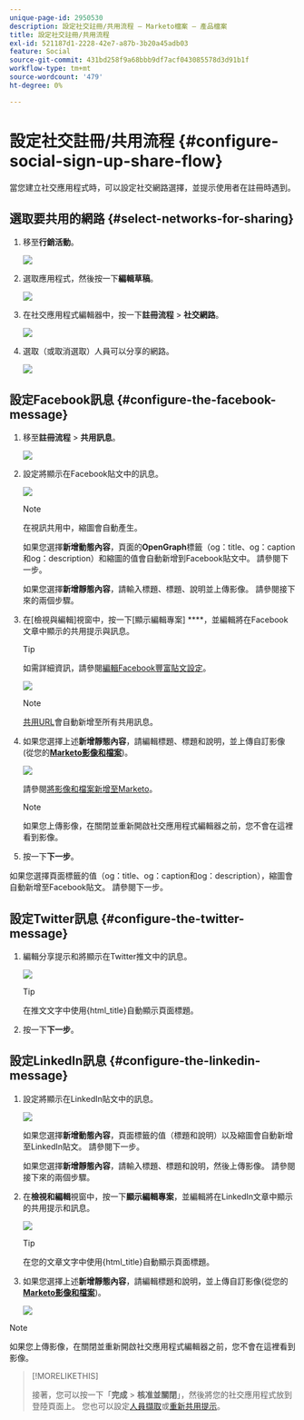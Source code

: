```yaml
---
unique-page-id: 2950530
description: 設定社交註冊/共用流程 — Marketo檔案 — 產品檔案
title: 設定社交註冊/共用流程
exl-id: 521187d1-2228-42e7-a87b-3b20a45adb03
feature: Social
source-git-commit: 431bd258f9a68bbb9df7acf043085578d3d91b1f
workflow-type: tm+mt
source-wordcount: '479'
ht-degree: 0%

---
```


# 設定社交註冊/共用流程 {#configure-social-sign-up-share-flow}

當您建立社交應用程式時，可以設定社交網路選擇，並提示使用者在註冊時遇到。

## 選取要共用的網路 {#select-networks-for-sharing}

1. 移至&#x200B;**行銷活動**。

   ![](assets/ma-1.png)

1. 選取應用程式，然後按一下&#x200B;**編輯草稿**。

   ![](assets/image2014-9-22-13-3a57-3a43.png)

1. 在社交應用程式編輯器中，按一下&#x200B;**註冊流程** > **社交網路**。

   ![](assets/three.png)

1. 選取（或取消選取）人員可以分享的網路。

   ![](assets/four.png)

## 設定Facebook訊息 {#configure-the-facebook-message}

1. 移至&#x200B;**註冊流程** > **共用訊息**。

   ![](assets/five.png)

1. 設定將顯示在Facebook貼文中的訊息。

   ![](assets/image2014-9-22-13-3a58-3a54.png)

   >[!NOTE]
   >
   >在視訊共用中，縮圖會自動產生。

   如果您選擇&#x200B;**新增動態內容**，頁面的&#x200B;**OpenGraph**&#x200B;標籤（og：title、og：caption和og：description）和縮圖的值會自動新增到Facebook貼文中。 請參閱下一步。

   如果您選擇&#x200B;**新增靜態內容**，請輸入標題、標題、說明並上傳影像。 請參閱接下來的兩個步驟。

1. 在[檢視與編輯]視窗中，按一下[顯示編輯專案] ****，並編輯將在Facebook文章中顯示的共用提示與訊息。

   >[!TIP]
   >
   >如需詳細資訊，請參閱[編輯Facebook豐富貼文設定](/help/marketo/product-docs/demand-generation/facebook/edit-facebook-rich-post-settings.md)。

   ![](assets/image2014-9-22-13-3a59-3a57.png)

   >[!NOTE]
   >
   >[共用URL](/help/marketo/product-docs/demand-generation/social/social-functions/choose-the-share-url-for-a-social-app.md)會自動新增至所有共用訊息。

1. 如果您選擇上述&#x200B;**新增靜態內容**，請編輯標題、標題和說明，並上傳自訂影像(從您的&#x200B;[**Marketo影像和檔案**](/help/marketo/product-docs/demand-generation/images-and-files/add-images-and-files-to-marketo.md))。

   ![](assets/image2014-9-22-14-3a1-3a11.png)

   請參閱[將影像和檔案新增至Marketo](/help/marketo/product-docs/demand-generation/images-and-files/add-images-and-files-to-marketo.md)。

   >[!NOTE]
   >
   >如果您上傳影像，在關閉並重新開啟社交應用程式編輯器之前，您不會在這裡看到影像。

1. 按一下&#x200B;**下一步**。

如果您選擇頁面標籤的值（og：title、og：caption和og：description），縮圖會自動新增至Facebook貼文。 請參閱下一步。

## 設定Twitter訊息 {#configure-the-twitter-message}

1. 編輯分享提示和將顯示在Twitter推文中的訊息。

   ![](assets/image2014-9-22-14-3a2-3a31.png)

   >[!TIP]
   >
   >在推文文字中使用{html_title}自動顯示頁面標題。

1. 按一下&#x200B;**下一步**。

## 設定LinkedIn訊息 {#configure-the-linkedin-message}

1. 設定將顯示在LinkedIn貼文中的訊息。

   ![](assets/image2014-9-22-14-3a3-3a8.png)

   如果您選擇&#x200B;**新增動態內容**，頁面標籤的值（標題和說明）以及縮圖會自動新增至LinkedIn貼文。 請參閱下一步。

   如果您選擇&#x200B;**新增靜態內容**，請輸入標題、標題和說明，然後上傳影像。 請參閱接下來的兩個步驟。

1. 在&#x200B;**檢視和編輯**&#x200B;視窗中，按一下&#x200B;**顯示編輯專案**，並編輯將在LinkedIn文章中顯示的共用提示和訊息。

   ![](assets/image2014-9-22-14-3a4-3a6.png)

   >[!TIP]
   >
   >在您的文章文字中使用{html_title}自動顯示頁面標題。

1. 如果您選擇上述&#x200B;**新增靜態內容**，請編輯標題和說明，並上傳自訂影像(從您的&#x200B;[**Marketo影像和檔案**](/help/marketo/product-docs/demand-generation/images-and-files/add-images-and-files-to-marketo.md))。

   ![](assets/image2014-9-22-13-3a55-3a17.png)

>[!NOTE]
>
>如果您上傳影像，在關閉並重新開啟社交應用程式編輯器之前，您不會在這裡看到影像。

>[!MORELIKETHIS]
>
>接著，您可以按一下「**完成** > **核准並關閉**」，然後將您的社交應用程式放到登陸頁面上。 您也可以設定[人員擷取](/help/marketo/product-docs/demand-generation/social/configuring-social-actions/configure-person-capture-for-a-social-app.md)或[重新共用提示](/help/marketo/product-docs/demand-generation/social/configuring-social-actions/configure-re-share-email-and-prompt-for-a-social-app.md)。
